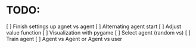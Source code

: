 # TODO:
[ ] Finish settings up agnet vs agent
    [ ] Alternating agent start
    [ ] Adjust value function
[ ] Visualization with pygame
    [ ] Select agent (random vs)
    [ ] Train agent
    [ ] Agent vs Agent or Agent vs user